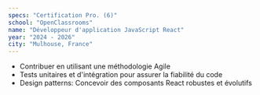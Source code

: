 ```yaml
---
specs: "Certification Pro. (6)"
school: "OpenClassrooms"
name: "Développeur d'application JavaScript React"
year: "2024 - 2026"
city: "Mulhouse, France"
---
```


- Contribuer en utilisant une méthodologie Agile
- Tests unitaires et d'intégration pour assurer la fiabilité du code
- Design patterns: Concevoir des composants React robustes et évolutifs
